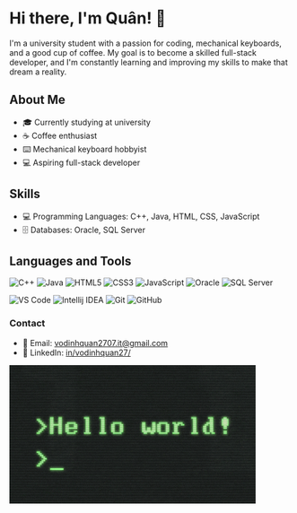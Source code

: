 # Hi there, I'm Quân! 👋

I'm a university student with a passion for coding, mechanical keyboards, and a good cup of coffee. My goal is to become a skilled full-stack developer, and I'm constantly learning and improving my skills to make that dream a reality.

## About Me
- 🎓 Currently studying at university
- ☕ Coffee enthusiast
- ⌨️ Mechanical keyboard hobbyist
- 💻 Aspiring full-stack developer

## Skills
- 💻 Programming Languages: C++, Java, HTML, CSS, JavaScript
- 🗄️ Databases: Oracle, SQL Server

## Languages and Tools
![C++](https://img.shields.io/badge/-C++-00599C?style=flat&logo=c%2B%2B&logoColor=white)
![Java](https://img.shields.io/badge/-Java-007396?style=flat&logo=java&logoColor=white)
![HTML5](https://img.shields.io/badge/-HTML5-E34F26?style=flat&logo=html5&logoColor=white)
![CSS3](https://img.shields.io/badge/-CSS3-1572B6?style=flat&logo=css3&logoColor=white)
![JavaScript](https://img.shields.io/badge/-JavaScript-F7DF1E?style=flat&logo=javascript&logoColor=black)
![Oracle](https://img.shields.io/badge/-Oracle-F80000?style=flat&logo=oracle&logoColor=white)
![SQL Server](https://img.shields.io/badge/-SQL%20Server-CC2927?style=flat&logo=microsoft-sql-server&logoColor=white)

![VS Code](https://img.shields.io/badge/-VS%20Code-007ACC?style=flat&logo=visual-studio-code&logoColor=white)
![Intellij IDEA](https://img.shields.io/badge/-IntelliJ%20IDEA-000000?style=flat&logo=intellij-idea&logoColor=white)
![Git](https://img.shields.io/badge/-Git-F05032?style=flat&logo=git&logoColor=white)
![GitHub](https://img.shields.io/badge/-GitHub-181717?style=flat&logo=github&logoColor=white)

### Contact
- 📧 Email: [vodinhquan2707.it@gmail.com](mailto:vodinhquan2707.it@gmail.com)
- 💼 LinkedIn: [in/vodinhquan27/](https://www.linkedin.com/in/vodinhquan27/)

![Coding GIF](https://github.com/Vo-Dinh-Quan/Vo-Dinh-Quan/blob/main/f2px36fy%20(1).gif)
